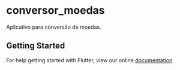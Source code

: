 # conversor_moedas

Aplicativo para conversão de moedas.

## Getting Started

For help getting started with Flutter, view our online
[documentation](https://flutter.io/).
